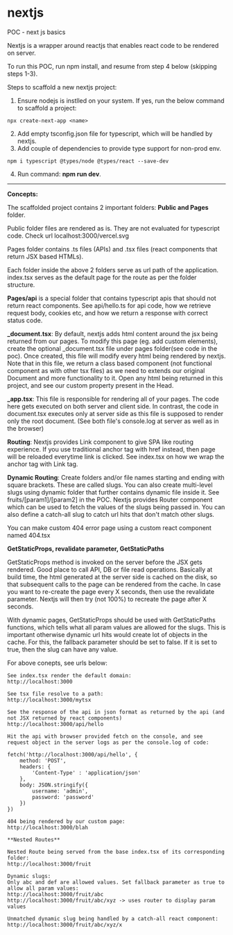 # nextjs

POC - next js basics

Nextjs is a wrapper around reactjs that enables react code to be rendered on server.

To run this POC, run npm install, and resume from step 4 below (skipping steps 1-3).

Steps to scaffold a new nextjs project:

1. Ensure nodejs is instlled on your system. If yes, run the below command to scaffold a project:
```
npx create-next-app <name>
```
2. Add empty tsconfig.json file for typescript, which will be handled by nextjs.
3. Add couple of dependencies to provide type support for non-prod env.
```
npm i typescript @types/node @types/react --save-dev
```
4. Run command: **npm run dev**.

---------

**Concepts:**

The scaffolded project contains 2 important folders: **Public and Pages** folder.

Public folder files are rendered as is. They are not evaluated for typescript code. Check url localhost:3000/vercel.svg

Pages folder contains .ts files (APIs) and .tsx files (react components that return JSX based HTMLs). 

Each folder inside the above 2 folders serve as url path of the application. index.tsx serves as the default page for the route as per the folder structure. 

**Pages/api** is a special folder that contains typescript apis that should not return react components. See api/hello.ts for api code, how we retrieve request body, cookies etc, and how we return a response with correct status code.

**_document.tsx**: By default, nextjs adds html content around the jsx being returned from our pages. To modify this page (eg. add custom <head> elements), create the optional _document.tsx file under pages folder(see code in the poc). Once created, this file will modify every html being rendered by nextjs. Note that in this file, we return a class based component (not functional component as with other tsx files) as we need to extends our original Document and more functionality to it. Open any html being returned in this project, and see our custom property present in the Head.

**_app.tsx**: This file is responsible for rendering all of your pages. The code here gets executed on both server and client side. In contrast, the code in document.tsx executes only at server side as this file is supposed to render only the root document. (See both file's console.log at server as well as in the browser)

**Routing**: Nextjs provides Link component to give SPA like routing experience. If you use traditional anchor tag with href instead, then page will be reloaded everytime link is clicked. See index.tsx on how we wrap the anchor tag with Link tag. 

**Dynamic Routing**: Create folders and/or file names starting and ending with square brackets. These are called slugs. You can also create multi-level slugs using dynamic folder that further contains dynamic file inside it. See fruits/[param1]/[param2] in the POC. Nextjs provides Router component which can be used to fetch the values of the slugs being passed in. You can also define a catch-all slug to catch url hits that don't match other slugs.

You can make custom 404 error page using a custom react component named 404.tsx

**GetStaticProps, revalidate parameter, GetStaticPaths**

GetStaticProps method is invoked on the server before the JSX gets rendered. Good place to call API, DB or file read operations. Basically at build time, the html generated at the server side is cached on the disk, so that subsequent calls to the page can be rendered from the cache. In case you want to re-create the page every X seconds, then use the revalidate parameter. Nextjs will then try (not 100%) to recreate the page after X seconds.

With dynamic pages, GetStaticProps should be used with GetStaticPaths functions, which tells what all param values are allowed for the slugs. This is important otherwise dynamic url hits would create lot of objects in the cache. For this, the fallback parameter should be set to false. If it is set to true, then the slug can have any value.


For above conepts, see urls below:

```
See index.tsx render the default domain:
http://localhost:3000

See tsx file resolve to a path:
http://localhost:3000/mytsx

See the response of the api in json format as returned by the api (and not JSX returned by react components)
http://localhost:3000/api/hello

Hit the api with browser provided fetch on the console, and see request object in the server logs as per the console.log of code:

fetch('http://localhost:3000/api/hello', { 
    method: 'POST',
    headers: {
        'Content-Type' : 'application/json'
    },
    body: JSON.stringify({
        username: 'admin',
        password: 'password'
    })
})

404 being rendered by our custom page:
http://localhost:3000/blah

**Nested Routes**

Nested Route being served from the base index.tsx of its corresponding folder:
http://localhost:3000/fruit

Dynamic slugs:
Only abc and def are allowed values. Set fallback parameter as true to allow all param values:  
http://localhost:3000/fruit/abc
http://localhost:3000/fruit/abc/xyz -> uses router to display param values

Unmatched dynamic slug being handled by a catch-all react component:
http://localhost:3000/fruit/abc/xyz/x





```

